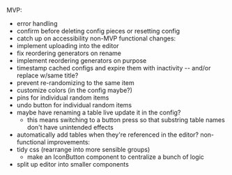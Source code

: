 MVP:
- error handling
- confirm before deleting config pieces or resetting config
- catch up on accessibility
non-MVP functional changes:
- implement uploading into the editor
- fix reordering generators on rename
- implement reordering generators on purpose
- timestamp cached configs and expire them with inactivity -- and/or replace w/same title?
- prevent re-randomizing to the same item
- customize colors (in the config maybe?)
- pins for individual random items
- undo button for individual random items
- maybe have renaming a table live update it in the config?
  - this means switching to a button press so that substring table names don't have unintended effects
- automatically add tables when they're referenced in the editor?
non-functional improvements:
- tidy css (rearrange into more sensible groups)
  - make an IconButton component to centralize a bunch of logic
- split up editor into smaller components
